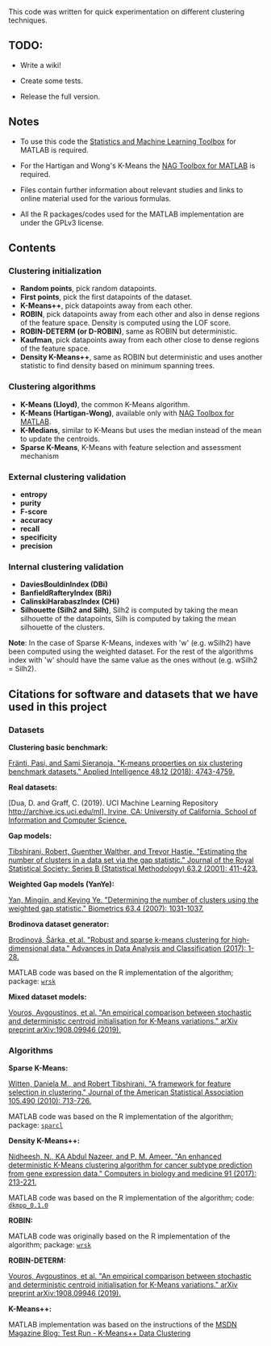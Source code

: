 This code was written for quick experimentation on different clustering techniques. 

## TODO:

- Write a wiki!

- Create some tests.

- Release the full version.


## Notes

- To use this code the [Statistics and Machine Learning Toolbox](https://www.mathworks.com/products/statistics.html) for MATLAB is required. 

- For the Hartigan and Wong's K-Means the [NAG Toolbox for MATLAB](https://www.nag.co.uk/nag-toolbox-matlab) is required.

- Files contain further information about relevant studies and links to online material used for the various formulas.

- All the R packages/codes used for the MATLAB implementation are under the GPLv3 license.


## Contents

### Clustering initialization

- **Random points**, pick random datapoints.
- **First points**, pick the first datapoints of the dataset.
- **K-Means++**, pick datapoints away from each other.
- **ROBIN**, pick datapoints away from each other and also in dense regions of the feature space. Density is computed using the LOF score.
- **ROBIN-DETERM (or D-ROBIN)**, same as ROBIN but deterministic.
- **Kaufman**, pick datapoints away from each other close to dense regions of the feature space.
- **Density K-Means++**, same as ROBIN but deterministic and uses another statistic to find density based on minimum spanning trees.

### Clustering algorithms

- **K-Means (Lloyd)**, the common K-Means algorithm.
- **K-Means (Hartigan-Wong)**, available only with [NAG Toolbox for MATLAB](https://www.nag.co.uk/nag-toolbox-matlab).
- **K-Medians**, similar to K-Means but uses the median instead of the mean to update the centroids.
- **Sparse K-Means**, K-Means with feature selection and assessment mechanism

### External clustering validation

- **entropy**
- **purity**
- **F-score**
- **accuracy**
- **recall**
- **specificity**
- **precision**

### Internal clustering validation

- **DaviesBouldinIndex (DBi)**
- **BanfieldRafteryIndex (BRi)**
- **CalinskiHarabaszIndex (CHi)**
- **Silhouette (Silh2 and Silh)**, Silh2 is computed by taking the mean silhouette of the datapoints, Silh is computed by taking the mean silhouette of the clusters.

**Note**: In the case of Sparse K-Means, indexes with 'w' (e.g. wSilh2) have been computed using the weighted dataset. For the rest of the algorithms index with 'w' should have the same value as the ones without (e.g. wSilh2 = Silh2).


## Citations for software and datasets that we have used in this project

### Datasets

**Clustering basic benchmark:**

[Fränti, Pasi, and Sami Sieranoja. "K-means properties on six clustering benchmark datasets." Applied Intelligence 48.12 (2018): 4743-4759.](https://link.springer.com/article/10.1007/s10489-018-1238-7)

**Real datasets:**

[Dua, D. and Graff, C. (2019). UCI Machine Learning Repository [http://archive.ics.uci.edu/ml]. Irvine, CA: University of California, School of Information and Computer Science.](https://archive.ics.uci.edu/ml/index.php)

**Gap models:**

[Tibshirani, Robert, Guenther Walther, and Trevor Hastie. "Estimating the number of clusters in a data set via the gap statistic." Journal of the Royal Statistical Society: Series B (Statistical Methodology) 63.2 (2001): 411-423.](https://rss.onlinelibrary.wiley.com/doi/abs/10.1111/1467-9868.00293)

**Weighted Gap models (YanYe):**

[Yan, Mingjin, and Keying Ye. "Determining the number of clusters using the weighted gap statistic." Biometrics 63.4 (2007): 1031-1037.](https://onlinelibrary.wiley.com/doi/full/10.1111/j.1541-0420.2007.00784.x)

**Brodinova dataset generator:**

[Brodinová, Šárka, et al. "Robust and sparse k-means clustering for high-dimensional data." Advances in Data Analysis and Classification (2017): 1-28.](https://link.springer.com/article/10.1007/s11634-019-00356-9)

MATLAB code was based on the R implementation of the algorithm; package: [`wrsk`](https://github.com/brodsa/wrsk)


**Mixed dataset models:**

[Vouros, Avgoustinos, et al. "An empirical comparison between stochastic and deterministic centroid initialisation for K-Means variations." arXiv preprint arXiv:1908.09946 (2019).](https://arxiv.org/abs/1908.09946)


### Algorithms

**Sparse K-Means:**

[Witten, Daniela M., and Robert Tibshirani. "A framework for feature selection in clustering." Journal of the American Statistical Association 105.490 (2010): 713-726.](https://amstat.tandfonline.com/doi/abs/10.1198/jasa.2010.tm09415)

MATLAB code was based on the R implementation of the algorithm; package: [`sparcl`](https://cran.r-project.org/web/packages/sparcl/index.html)

**Density K-Means++:**

[Nidheesh, N., KA Abdul Nazeer, and P. M. Ameer. "An enhanced deterministic K-Means clustering algorithm for cancer subtype prediction from gene expression data." Computers in biology and medicine 91 (2017): 213-221.](https://www.sciencedirect.com/science/article/pii/S0010482517303402)

MATLAB code was based on the R implementation of the algorithm; code: [`dkmpp_0.1.0`](https://github.com/nidheesh-n/dkmpp)

**ROBIN:**

MATLAB code was originally based on the R implementation of the algorithm; package: [`wrsk`](https://github.com/brodsa/wrsk)

**ROBIN-DETERM:**

[Vouros, Avgoustinos, et al. "An empirical comparison between stochastic and deterministic centroid initialisation for K-Means variations." arXiv preprint arXiv:1908.09946 (2019).](https://arxiv.org/abs/1908.09946)

**K-Means++:**

MATLAB implementation was based on the instructions of the [MSDN Magazine Blog: Test Run - K-Means++ Data Clustering](https://msdn.microsoft.com/en-us/magazine/mt185575.aspx)
